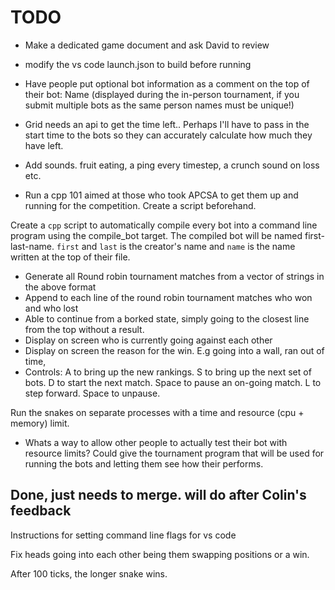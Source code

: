 # TODO
- Make a dedicated game document and ask David to review

- modify the vs code launch.json to build before running

- Have people put optional bot information as a comment on the top of their bot:
Name (displayed during the in-person tournament, if you submit multiple bots as the same person names must be unique!)

- Grid needs an api to get the time left.. Perhaps I'll have to pass in the start time to the bots so they can accurately calculate how much they have left.

- Add sounds. fruit eating, a ping every timestep, a crunch sound on loss etc.

- Run a cpp 101 aimed at those who took APCSA to get them up and running for
the competition. Create a script beforehand.

Create a `cpp` script to automatically compile every bot into a command line
program using the compile_bot target. The compiled bot will be named
first-last-name. `first` and `last` is the creator's name and `name` is the name
written at the top of their file.

- Generate all Round robin tournament matches from a vector of strings in the above format
- Append to each line of the round robin tournament matches who won and who lost
- Able to continue from a borked state, simply going to the closest line from the top without a result.
- Display on screen who is currently going against each other
- Display on screen the reason for the win. E.g going into a wall, ran out of time, 
- Controls: A to bring up the new rankings. S to bring up the next set of bots. D to start the next match. Space to pause an on-going match. L to step forward. Space to unpause.

Run the snakes on separate processes with a time and resource (cpu + memory)
limit. 

- Whats a way to allow other people to actually test their bot with resource
limits? Could give the tournament program that will be used for running the
bots and letting them see how their performs.

## Done, just needs to merge. will do after Colin's feedback

Instructions for setting command line flags for vs code

Fix heads going into each other being them swapping positions or a win.

After 100 ticks, the longer snake wins.
